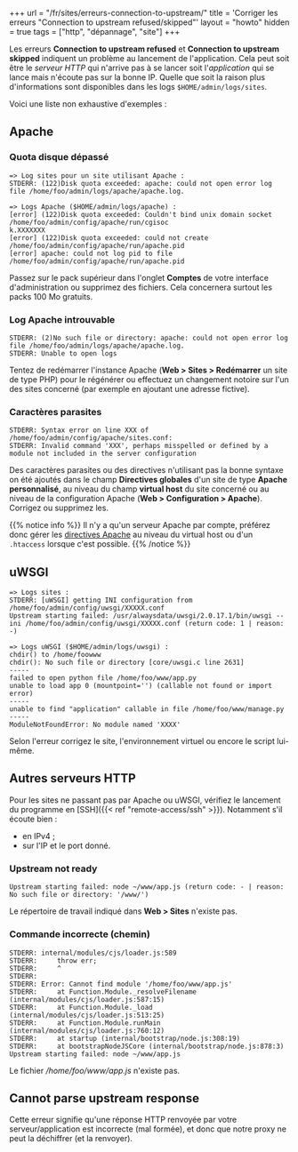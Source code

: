 +++
url = "/fr/sites/erreurs-connection-to-upstream/"
title = 'Corriger les erreurs "Connection to upstream refused/skipped"'
layout = "howto"
hidden = true
tags = ["http", "dépannage", "site"]
+++

Les erreurs **Connection to upstream refused** et **Connection to upstream skipped** indiquent un problème au lancement de l'application. Cela peut soit être le _serveur HTTP_ qui n'arrive pas à se lancer soit l'_application_ qui se lance mais n'écoute pas sur la bonne IP. Quelle que soit la raison plus d'informations sont disponibles dans les logs `$HOME/admin/logs/sites`.

Voici une liste non exhaustive d'exemples :

##  Apache
### Quota disque dépassé

```
=> Log sites pour un site utilisant Apache :
STDERR: (122)Disk quota exceeded: apache: could not open error log file /home/foo/admin/logs/apache/apache.log.

=> Logs Apache ($HOME/admin/logs/apache) :
[error] (122)Disk quota exceeded: Couldn't bind unix domain socket /home/foo/admin/config/apache/run/cgisoc
k.XXXXXXX
[error] (122)Disk quota exceeded: could not create /home/foo/admin/config/apache/run/apache.pid
[error] apache: could not log pid to file /home/foo/admin/config/apache/run/apache.pid
```

Passez sur le pack supérieur dans l'onglet **Comptes** de votre interface d'administration ou supprimez des fichiers. Cela concernera surtout les packs 100 Mo gratuits.

### Log Apache introuvable

```
STDERR: (2)No such file or directory: apache: could not open error log file /home/foo/admin/logs/apache/apache.log.
STDERR: Unable to open logs
```

Tentez de redémarrer l'instance Apache (**Web > Sites > Redémarrer** un site de type PHP) pour le régénérer ou effectuez un changement notoire sur l'un des sites concerné (par exemple en ajoutant une adresse fictive).

### Caractères parasites

```
STDERR: Syntax error on line XXX of /home/foo/admin/config/apache/sites.conf:
STDERR: Invalid command 'XXX', perhaps misspelled or defined by a module not included in the server configuration
```

Des caractères parasites ou des directives n'utilisant pas la bonne syntaxe on été ajoutés dans le champ **Directives globales** d'un site de type **Apache personnalisé**, au niveau du champ **virtual host** du site concerné ou au niveau de la configuration Apache (**Web > Configuration > Apache**). Corrigez ou supprimez les.

{{% notice info %}}
Il n'y a qu'un serveur Apache par compte, préférez donc gérer les [directives Apache](https://httpd.apache.org/docs/) au niveau du virtual host ou d'un `.htaccess` lorsque c'est possible. 
{{% /notice %}}

## uWSGI

```
=> Logs sites :
STDERR: [uWSGI] getting INI configuration from /home/foo/admin/config/uwsgi/XXXXX.conf
Upstream starting failed: /usr/alwaysdata/uwsgi/2.0.17.1/bin/uwsgi --ini /home/foo/admin/config/uwsgi/XXXXX.conf (return code: 1 | reason: -)

=> Logs uWSGI ($HOME/admin/logs/uwsgi) :
chdir() to /home/foowww
chdir(): No such file or directory [core/uwsgi.c line 2631]
-----
failed to open python file /home/foo/www/app.py
unable to load app 0 (mountpoint='') (callable not found or import error)
-----
unable to find "application" callable in file /home/foo/www/manage.py
-----
ModuleNotFoundError: No module named 'XXXX'
```

Selon l'erreur corrigez le site, l'environnement virtuel ou encore le script lui-même.

## Autres serveurs HTTP

Pour les sites ne passant pas par Apache ou uWSGI, vérifiez le lancement du programme en [SSH]({{< ref "remote-access/ssh" >}}). Notamment s'il écoute bien :

- en IPv4 ;
- sur l'IP et le port donné.

### Upstream not ready

```
Upstream starting failed: node ~/www/app.js (return code: - | reason: No such file or directory: '/www/')
```
Le répertoire de travail indiqué dans **Web > Sites** n'existe pas.

### Commande incorrecte (chemin)

```
STDERR: internal/modules/cjs/loader.js:589
STDERR:     throw err;
STDERR:     ^
STDERR: 
STDERR: Error: Cannot find module '/home/foo/www/app.js'
STDERR:     at Function.Module._resolveFilename (internal/modules/cjs/loader.js:587:15)
STDERR:     at Function.Module._load (internal/modules/cjs/loader.js:513:25)
STDERR:     at Function.Module.runMain (internal/modules/cjs/loader.js:760:12)
STDERR:     at startup (internal/bootstrap/node.js:308:19)
STDERR:     at bootstrapNodeJSCore (internal/bootstrap/node.js:878:3)
Upstream starting failed: node ~/www/app.js
```
Le fichier _/home/foo/www/app.js_ n'existe pas.

## Cannot parse upstream response 
Cette erreur signifie qu'une réponse HTTP renvoyée par votre serveur/application est incorrecte (mal formée), et donc que notre proxy ne peut la déchiffrer (et la renvoyer).
